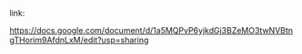 link:

https://docs.google.com/document/d/1a5MQPvP6yjkdGj3BZeMO3twNVBtngTHorim9AfdnLxM/edit?usp=sharing
